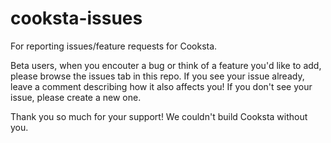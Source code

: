 # cooksta-issues
For reporting issues/feature requests for Cooksta.

Beta users, when you encouter a bug or think of a feature you'd like to add, please browse the issues tab in this repo. If you see your issue already, leave a comment describing how it also affects you! If you don't see your issue, please create a new one.

Thank you so much for your support! We couldn't build Cooksta without you.
